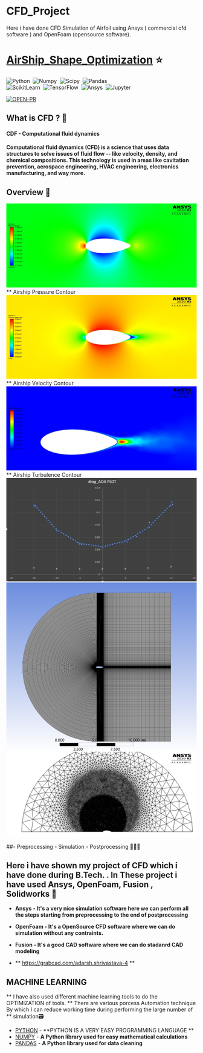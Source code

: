 # CFD_Project
Here i have done CFD Simulation of Airfoil using Ansys ( commercial cfd software ) and OpenFoam (opensource software). 

# [AirShip_Shape_Optimization]() ⭐

![Python](https://img.shields.io/badge/Powered%20By-Python-F7DF1E?style=for-the-badge&logo=&logoColor)&nbsp;
![Numpy](https://img.shields.io/badge/Numpy-E34F26?style=for-the-badge&logo=&logoColor=white)&nbsp;
![Scipy](https://img.shields.io/badge/Scipy-239120?&style=for-the-badge&logo=&logoColor=white)&nbsp;
![Pandas](https://img.shields.io/badge/Pandas-563D7C?style=for-the-badge&logo=&logoColor=white)&nbsp;<br/>
![ScikitLearn](https://img.shields.io/badge/ScikitLearn-43853D?style=for-the-badge&logo=&logoColor=white)&nbsp;
![TensorFlow](https://img.shields.io/badge/TensorFlow-404D59?style=for-the-badge)&nbsp;
![Ansys](https://img.shields.io/badge/Ansys-430098?style=for-the-badge&logo=&logoColor=white)&nbsp;
![Jupyter](https://img.shields.io/badge/Jupyter-563D7C?style=for-the-badge&logo=&logoColor=white)&nbsp;<br/>


[![OPEN-PR](https://img.shields.io/badge/Open%20For-PR-orange?style=for-the-badge&logo=github)](https://github.com/adarshshrivastava9993/Airfoil_Ansys_OpenFoam)
## What is CFD ? 🤔

#### CDF - Computational fluid dynamics
#### Computational fluid dynamics (CFD) is a science that uses data structures to solve issues of fluid flow -- like velocity, density, and chemical compositions. This technology is used in areas like cavitation prevention, aerospace engineering, HVAC engineering, electronics manufacturing, and way more.

## Overview 👀
<img src="Images/35.jpg">
** Airship Pressure Contour
<img src="Images/36.jpg">
** Airship Velocity Contour
<img src="Images/38.jpg">
** Airship Turbulence Contour
<img src="Images/DRAG PLOT COMPARISON.png">
<img src="Images/Screenshot 2022-07-23 153054.png">
<img src="Images/gnvr half circle inflation.jpg">

##- Preprocessing - Simulation - Postprocessing 👨🏻‍💻 


## Here i have shown my project of CFD which i have done during B.Tech. . In These project i have used Ansys, OpenFoam, Fusion , Solidworks 🤔
- **Ansys - It's a very nice simulation software here we can perform all the steps starting from preprocessing to the end of postprocessing**
- **OpenFoam - It's a OpenSource CFD software where we can do simulation without any contraints.**
- **Fusion - It's a good CAD software where we can do stadanrd CAD modeling**

- ** https://grabcad.com/adarsh.shrivastava-4 **

## MACHINE LEARNING
** I have also used different machine learning tools to do the OPTIMIZATION of tools. 
** There are various porcess Automation technique By which I can reduce working time during performing the large number of 
** simulation🗃

- [PYTHON]([(https://www.python.org/)]) - **PYTHON IS A VERY EASY PROGRAMMING LANGUAGE **
- [NUMPY](https://numpy.org/) - **A Python library used for easy mathematical calculations**
- [PANDAS]((https://pandas.pydata.org/)) - **A Python library used for data cleaning**

